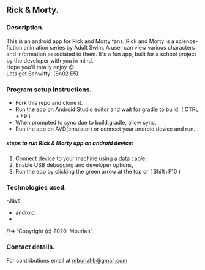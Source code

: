## Rick & Morty.

### Description.
This is an android app for Rick and Morty fans. Rick and Morty is a science-fiction animation series by Adult Swim.
A user can view various characters and information associated to them.
It's a fun app, built for a school project by the developer with you in mind. <br>
Hope you'll totally enjoy :wink:<br>
Lets get Schwifty! (Sn02 E5)

### Program setup instructions.
 - Fork this repo and clone it.
 - Run the app on Android Studio editor and wait for gradle to build.
  ( CTRL + F9 )
 - When prompted to sync due to build.gradle, allow sync.
 - Run the app on AVD(emulator) or connect your android device and run.

##### steps to run Rick & Morty app on android device:
1. Connect device to your machine using a data cable,
2. Enable USB debugging and developer options,
3. Run the app by clicking the green arrow at the top or ( Shift+F10 )

### Technologies used.
-Java
 - android.
-

//=> 'Copyright (c) 2020, Mburiah'

### Contact details.

For contributions email at mburiahb@gmail.com
